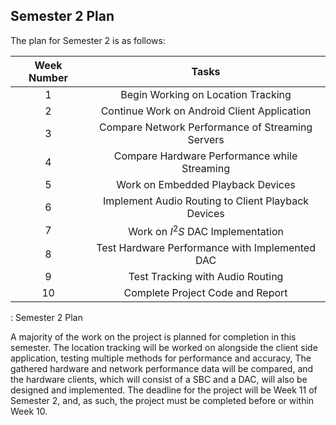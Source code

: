 ## Semester 2 Plan

The plan for Semester 2 is as follows:

| Week Number | Tasks |
|:-:|:-:|
| 1 | Begin Working on Location Tracking |
| 2 | Continue Work on Android Client Application |
| 3 | Compare Network Performance of Streaming Servers |
| 4 | Compare Hardware Performance while Streaming |
| 5 | Work on Embedded Playback Devices |
| 6 | Implement Audio Routing to Client Playback Devices |
| 7 | Work on $I^2S$ DAC Implementation |
| 8 | Test Hardware Performance with Implemented DAC|
| 9 | Test Tracking with Audio Routing|
| 10 | Complete Project Code and Report |

: Semester 2 Plan

A majority of the work on the project is planned for completion in this
semester. The location tracking will be worked on alongside the client side
application, testing multiple methods for performance and accuracy, The gathered
hardware and network performance data will be compared, and the hardware clients,
which will consist of a SBC and a DAC, will also be designed and implemented. The
deadline for the project will be Week 11 of Semester 2, and, as such, the project
must be completed before or within Week 10.
